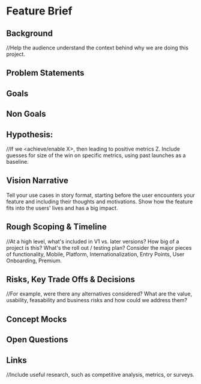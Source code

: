 # Feature Brief

## Background

//Help the audience understand the context behind why we are doing this project.

## Problem Statements

## Goals

## Non Goals

## Hypothesis:

//If we <achieve/enable X>, then <user behavior Y changes in this way> leading to positive metrics Z. Include guesses for size of the win on specific metrics, using past launches as a baseline. 

## Vision Narrative
Tell your use cases in story format, starting before the user encounters your feature and including their thoughts and motivations. Show how the feature fits into the users' lives and has a big impact.

## Rough Scoping & Timeline

//At a high level, what's included in V1 vs. later versions? How big of a project is this? What's the roll out / testing plan? Consider the major pieces of functionality, Mobile, Platform, Internationalization, Entry Points, User Onboarding, Premium.

## Risks, Key Trade Offs & Decisions

//For example, were there any alternatives considered? What are the value, usability, feasability and business risks and how could we address them? 

## Concept Mocks
 
## Open Questions

## Links

//Include useful research, such as competitive analysis, metrics, or surveys.

